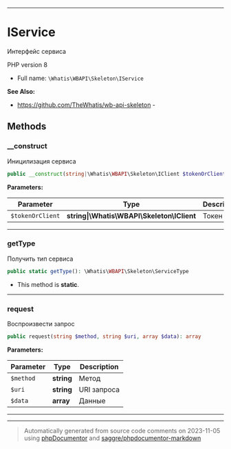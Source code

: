 ***

# IService

Интерфейс сервиса

PHP version 8

* Full name: `\Whatis\WBAPI\Skeleton\IService`

**See Also:**

* https://github.com/TheWhatis/wb-api-skeleton - 



## Methods


### __construct

Иницилизация сервиса

```php
public __construct(string|\Whatis\WBAPI\Skeleton\IClient $tokenOrClient): mixed
```








**Parameters:**

| Parameter | Type | Description |
|-----------|------|-------------|
| `$tokenOrClient` | **string&#124;\Whatis\WBAPI\Skeleton\IClient** | Токен |




***

### getType

Получить тип сервиса

```php
public static getType(): \Whatis\WBAPI\Skeleton\ServiceType
```



* This method is **static**.







***

### request

Воспроизвести запрос

```php
public request(string $method, string $uri, array $data): array
```








**Parameters:**

| Parameter | Type | Description |
|-----------|------|-------------|
| `$method` | **string** | Метод |
| `$uri` | **string** | URI запроса |
| `$data` | **array** | Данные |




***


***
> Automatically generated from source code comments on 2023-11-05 using [phpDocumentor](http://www.phpdoc.org/) and [saggre/phpdocumentor-markdown](https://github.com/Saggre/phpDocumentor-markdown)
